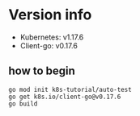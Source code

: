 # Version info
- Kubernetes: v1.17.6
- Client-go: v0.17.6

## how to begin
```
go mod init k8s-tutorial/auto-test
go get k8s.io/client-go@v0.17.6
go build
```
